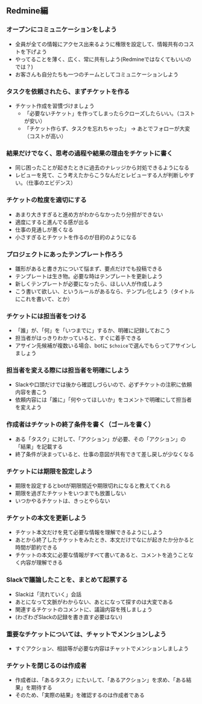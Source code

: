 ## Redmine編

### オープンにコミュニケーションをしよう
* 全員が全ての情報にアクセス出来るように権限を設定して、情報共有のコストを下げよう
* やってることを薄く、広く、常に共有しよう(Redmineではなくてもいいのでは？)
* お客さんも自分たちも一つのチームとしてコミュニケーションしよう

### タスクを依頼されたら、まずチケットを作る

* チケット作成を習慣づけましょう
  * 「必要ないチケット」を作ってしまったらクローズしたらいい。（コストが安い）
  * 「チケット作らず、タスクを忘れちゃった」 -> あとでフォローが大変（コストが高い） 

### 結果だけでなく、思考の過程や結果の理由をチケットに書く
* 同じ困ったことが起きたときに過去のナレッジから対処できるようになる
* レビューを見て、こう考えたからこうなんだとレビューする人が判断しやすい。（仕事のエビデンス）

### チケットの粒度を適切にする
* あまり大きすぎると進め方がわからなかったり分担ができない
* 適度にすると進んでる感が出る
* 仕事の見通しが悪くなる
* 小さすぎるとチケットを作るのが目的のようになる

### プロジェクトにあったテンプレート作ろう

* 雛形があると書き方について悩まず、要点だけでも投稿できる
* テンプレートは生き物。必要な時はテンプレートを更新しよう
* 新しくテンプレートが必要になったら、ほしい人が作成しよう
* こう書いて欲しい、というルールがあるなら、テンプレ化しよう（タイトルにこれを書いて、とか）

### チケットには担当者をつける

* 「誰」が、「何」を「いつまでに」するか、明確に記録しておこう
* 担当者がはっきりわかっていると、すぐに着手できる
* アサイン先候補が複数いる場合、botに `$choice`で選んでもらってアサインしましょう

### 担当者を変える際には担当者を明確にしよう

* Slackや口頭だけでは後から確認しづらいので、必ずチケットの注釈に依頼内容を書こう
* 依頼内容には「誰に」「何やってほしいか」をコメントで明確にして担当者を変えよう

### 作成者はチケットの終了条件を書く（ゴールを書く）
* ある「タスク」に対して、「アクション」が必要、その「アクション」の「結果」を記載する 
* 終了条件が決まっていると、仕事の意図が共有できて差し戻しが少なくなる

### チケットには期限を設定しよう

* 期限を設定するとbotが期限間近や期限切れになると教えてくれる
* 期限を過ぎたチケットをいつまでも放置しない
* いつかやるチケットは、きっとやらない

### チケットの本文を更新しよう

* チケット本文だけを見て必要な情報を理解できるようにしよう
* あとから終了したチケットをみたとき、本文だけでなにが起きたか分かると時間が節約できる
* チケットの本文に必要な情報がすべて書いてあると、コメントを追うことなく内容が理解できる

### Slackで議論したことを、まとめて起票する

* Slackは「流れていく」会話
* あとになって文脈がわからない、あとになって探すのは大変である
* 関連するチケットのコメントに、議論内容を残しましょう
* (わざわざSlackの記録を書き直す必要はない)

### 重要なチケットについては、チャットでメンションしよう

* すぐアクション、相談等が必要な内容はチャットでメンションしましよう

### チケットを閉じるのは作成者

* 作成者は、「あるタスク」にたいして、「あるアクション」を求め、「ある結果」を期待する
* そのため、「実際の結果」を確認するのは作成者である
